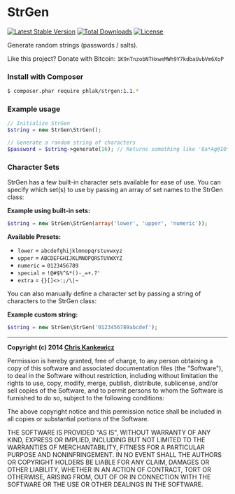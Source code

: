 StrGen
======

[![Latest Stable Version](https://poser.pugx.org/phlak/strgen/v/stable.png)](https://packagist.org/packages/phlak/strgen)
[![Total Downloads](https://poser.pugx.org/phlak/strgen/downloads.png)](https://packagist.org/packages/phlak/strgen)
[![License](https://poser.pugx.org/phlak/strgen/license.png)](https://packagist.org/packages/phlak/strgen)

Generate random strings (passwords / salts).

Like this project? Donate with Bitcoin: `1K9nTnzobNTHxweMWh9Y7kdbaUvbVm6XoP`


### Install with Composer

```bash
$ composer.phar require phlak/strgen:1.1.*
```


### Example usage

```php
// Initialize StrGen
$string = new StrGen\StrGen();

// Generate a random string of characters
$password = $string->generate(16); // Returns something like '8a*Ag@I0*s0v[S3u'
```


### Character Sets

StrGen has a few built-in character sets available for ease of use. You can
specify which set(s) to use by passing an array of set names to the StrGen class:


**Example using built-in sets:**

```php
$string = new StrGen\StrGen(array('lower', 'upper', 'numeric'));
```


**Available Presets:**

  * `lower`   = `abcdefghijklmnopqrstuvwxyz`
  * `upper`   = `ABCDEFGHIJKLMNOPQRSTUVWXYZ`
  * `numeric` = `0123456789`
  * `special` = `!@#$%^&*()-_=+.?'`
  * `extra`   = `{}[]<>:;/\|~`


You can also manually define a character set by passing a string of characters
to the StrGen class:


**Example custom string:**

```php
$string = new StrGen\StrGen('0123456789abcdef');
```


-----

**Copyright (c) 2014 [Chris Kankewicz](https://www.chriskankiewicz.com)**

Permission is hereby granted, free of charge, to any person obtaining a copy
of this software and associated documentation files (the "Software"), to deal
in the Software without restriction, including without limitation the rights
to use, copy, modify, merge, publish, distribute, sublicense, and/or sell
copies of the Software, and to permit persons to whom the Software is
furnished to do so, subject to the following conditions:

The above copyright notice and this permission notice shall be included in
all copies or substantial portions of the Software.

THE SOFTWARE IS PROVIDED "AS IS", WITHOUT WARRANTY OF ANY KIND, EXPRESS OR
IMPLIED, INCLUDING BUT NOT LIMITED TO THE WARRANTIES OF MERCHANTABILITY,
FITNESS FOR A PARTICULAR PURPOSE AND NONINFRINGEMENT. IN NO EVENT SHALL THE
AUTHORS OR COPYRIGHT HOLDERS BE LIABLE FOR ANY CLAIM, DAMAGES OR OTHER
LIABILITY, WHETHER IN AN ACTION OF CONTRACT, TORT OR OTHERWISE, ARISING FROM,
OUT OF OR IN CONNECTION WITH THE SOFTWARE OR THE USE OR OTHER DEALINGS IN
THE SOFTWARE.
